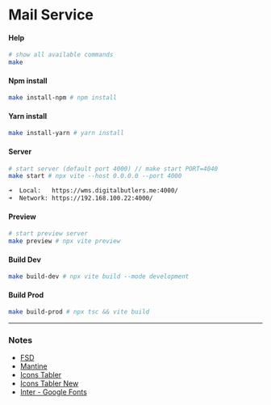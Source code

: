 # Mail Service

#### Help
```bash
# show all available commands
make 
```
#### Npm install
```bash
make install-npm # npm install
```
#### Yarn install
```bash
make install-yarn # yarn install
```
#### Server
```bash
# start server (default port 4000) // make start PORT=4040
make start # npx vite --host 0.0.0.0 --port 4000
```
```bash
➜  Local:   https://wms.digitalbutlers.me:4000/
➜  Network: https://192.168.100.22:4000/
```

#### Preview
```bash
# start preview server 
make preview # npx vite preview
```
#### Build Dev
```bash
make build-dev # npx vite build --mode development
```
#### Build Prod
```bash
make build-prod # npx tsc && vite build
```
---

### Notes
- [FSD](https://feature-sliced.design/ru/docs/reference/units/layers)
- [Mantine](https://mantine.dev/guides)
- [Icons Tabler](https://tabler-icons-react.vercel.app)
- [Icons Tabler New](https://tabler-icons.io)
- [Inter - Google Fonts](https://fonts.google.com/specimen/Inter)